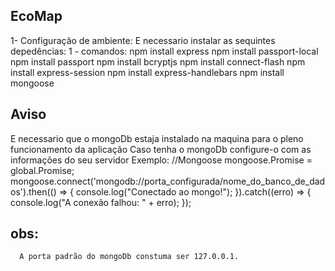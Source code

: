 ## EcoMap

1- Configuração de ambiente:
   E necessario instalar as sequintes depedências:
   1 - comandos:
      npm install express
      npm install passport-local
      npm install passport
      npm install bcryptjs
      npm install connect-flash
      npm install express-session
      npm install express-handlebars
      npm install mongoose

## Aviso

E necessario que o mongoDb estaja instalado na maquina para o pleno funcionamento da aplicação
Caso tenha o mongoDb configure-o com as informações do seu servidor
   Exemplo: 
      //Mongoose
        mongoose.Promise = global.Promise;
        mongoose.connect('mongodb://porta_configurada/nome_do_banco_de_dados').then(() => {
            console.log("Conectado ao mongo!");
        }).catch((erro) => {
            console.log("A conexão falhou: " + erro);
        });

   ## obs:
      A porta padrão do mongoDb constuma ser 127.0.0.1.